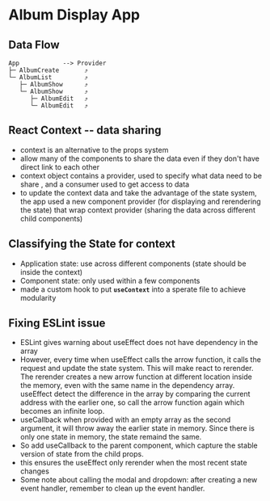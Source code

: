 # Album Display App

## Data Flow
```
App            --> Provider
├─ AlbumCreate       ⤴
└─ AlbumList         ⤴
   ├─ AlbumShow      ⤴
   └─ AlbumShow      ⤴
      ├─ AlbumEdit   ⤴
      └─ AlbumEdit   ⤴
```


## React Context -- data sharing
- context is an alternative to the props system
- allow many of the components to share the data even if they don't have direct
link to each other
- context object contains a provider, used to specify what data need to be share
, and a consumer used to get access to data
- to update the context data and take the advantage of the state system, 
the app used a new component provider (for displaying and rerendering the state) 
that wrap context provider (sharing the data across different child components)


## Classifying the State for context
- Application state: use across different components (state should be inside the
context)
- Component state: only used within a few components 
- made a custom hook to put **`useContext`** into a sperate file to achieve modularity

## Fixing ESLint issue
- ESLint gives warning about useEffect does not have dependency in the array
- However, every time when useEffect calls the arrow function, it calls
the request and update the state system. This will make react to rerender. 
The rerender creates a new arrow function at different location inside the 
memory, even with the same name in the dependency array. useEffect detect the 
difference in the array by comparing the current address with the earlier one, 
so call the arrow function again which becomes an infinite loop.
- useCallback when provided with an empty array as the second argument,
it will throw away the earlier state in memory. Since there is only one state
in memory, the state remaind the same.
- So add useCallback to the parent component, which capture the stable version of 
state from the child props. 
- this ensures the useEffect only rerender when the most recent state changes
- Some note about calling the modal and dropdown: after creating a new event 
handler, remember to clean up the event handler.